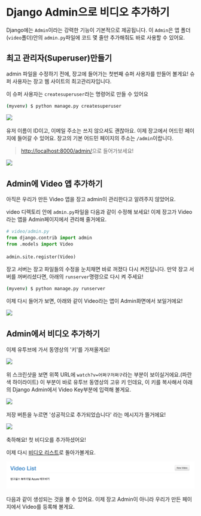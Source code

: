 # Django Admin으로 비디오 추가하기

Django에는 `Admin`이라는 강력한 기능이 기본적으로 제공됩니다. 이 `Admin`은 앱 폴더\(`video`폴더\)안의 `admin.py`파일에 코드 몇 줄만 추가해줘도 바로 사용할 수 있어요.

## 최고 관리자\(Superuser\)만들기

admin 파일을 수정하기 전에, 장고에 들어가는 첫번째 슈퍼 사용자를 만들어 볼게요! 슈퍼 사용자는 장고 웹 사이트의 최고관리자입니다.

이 슈퍼 사용자는 `createsuperuser`라는 명령어로 만들 수 있어요

```bash
(myvenv) $ python manage.py createsuperuser
```

![](https://www.dropbox.com/s/9s9dd8afhseahq0/%EC%8A%A4%ED%81%AC%EB%A6%B0%EC%83%B7%202017-02-24%2021.59.18.png?dl=1)

유저 이름이 ID이고, 이메일 주소는 쓰지 않으셔도 괜찮아요. 이제 장고에서 어드민 페이지에 들어갈 수 있어요. 장고의 기본 어드민 페이지의 주소는 `/admin`이랍니다.

> [http://localhost:8000/admin/](http://localhost:8000/admin/)으로 들어가보세요!

![](https://www.dropbox.com/s/laic7rz2v8pqgd2/%EC%8A%A4%ED%81%AC%EB%A6%B0%EC%83%B7%202017-02-24%2022.00.50.png?dl=1)

## Admin에 Video 앱 추가하기

아직은 우리가 만든 Video 앱을 장고 admin이 관리한다고 알려주지 않았어요.

video 디렉토리 안에 `admin.py`파일을 다음과 같이 수정해 보세요! 이제 장고가 Video라는 앱을 Admin페이지에서 관리해 줄거에요.

```py
# video/admin.py
from django.contrib import admin
from .models import Video

admin.site.register(Video)
```

장고 서버는 장고 파일들의 수정을 눈치채면 바로 꺼졌다 다시 켜진답니다. 만약 장고 서버를 꺼버리셨다면, 아래의 `runserver`명령으로 다시 켜 주세요!

```bash
(myvenv) $ python manage.py runserver
```

이제 다시 들어가 보면, 아래와 같이 Video라는 앱이 Admin화면에서 보일거에요!

![](https://www.dropbox.com/s/vqp7a943w5uf8qc/%EC%8A%A4%ED%81%AC%EB%A6%B0%EC%83%B7%202017-02-24%2022.02.26.png?dl=1)

## Admin에서 비디오 추가하기

이제 유투브에 가서 동영상의 '키'를 가져올게요!

![](https://www.dropbox.com/s/tqyheqf1hzbdfoc/%EC%8A%A4%ED%81%AC%EB%A6%B0%EC%83%B7%202017-02-24%2022.09.47.png?dl=1)

위 스크린샷을 보면 위쪽 URL에 `watch?v=어쩌구저쩌구`라는 부분이 보이실거에요.\(파란색 하이라이트\) 이 부분이 바로 유투브 동영상의 고유 키 인데요, 이 키를 복사해서 아래의 Django Admin에서 Video Key부분에 입력해 볼게요.

![](https://www.dropbox.com/s/z4q4gm5veuo4iwi/%EC%8A%A4%ED%81%AC%EB%A6%B0%EC%83%B7%202017-02-24%2022.13.41.png?dl=1)

저장 버튼을 누르면 '성공적으로 추가되었습니다' 라는 메시지가 뜰거에요!

![](https://www.dropbox.com/s/g3g77h4ikzct1xm/%EC%8A%A4%ED%81%AC%EB%A6%B0%EC%83%B7%202017-02-24%2022.14.04.png?dl=1)

축하해요! 첫 비디오를 추가하셨어요!

이제 다시 [비디오 리스트](http://localhost:8000/video/)로 돌아가볼게요.

![](/assets/complete-video-list.png)

다음과 같이 생성되는 것을 볼 수 있어요. 이제 장고 Admin이 아니라 우리가 만든 페이지에서 Video를 등록해 볼게요.

